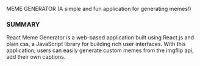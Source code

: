 MEME GENERATOR  (A simple and fun application for generating memes!)

### SUMMARY
React Meme Generator is a web-based application built using React.js and plain css, a JavaScript library for building rich user interfaces. With this application, users can easily generate custom memes from the imgflip api, add their own captions.